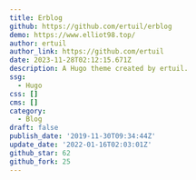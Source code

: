 ```yaml
---
title: Erblog
github: https://github.com/ertuil/erblog
demo: https://www.elliot98.top/
author: ertuil
author_link: https://github.com/ertuil
date: 2023-11-28T02:12:15.671Z
description: A Hugo theme created by ertuil.
ssg:
  - Hugo
css: []
cms: []
category:
  - Blog
draft: false
publish_date: '2019-11-30T09:34:44Z'
update_date: '2022-01-16T02:03:01Z'
github_star: 62
github_fork: 25
---
```

